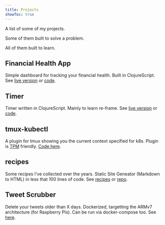 ```yaml
---
title: Projects
showToc: true
---
```


A list of some of my projects.

Some of them built to solve a problem.

All of them built to learn.

## Financial Health App

Simple dashboard for tracking your financial health. Built in ClojureScript. See [live version](https://financialhealthapp.app.rameezkhan.dev) or [code](https://github.com/rameezk/financial-health-dashboard).

## Timer

Timer written in ClojureScript. Mainly to learn re-frame. See [live version](https://timer.app.rameezkhan.dev) or [code](https://github.com/rameezk/timer).

## tmux-kubectl

A plugin for tmux showing you the current context specified for k8s. Plugin is [TPM](https://github.com/tmux-plugins/tpm) friendly. [Code here](https://github.com/rameezk/tmux-kubectl).

## recipes
Some recipes I've collected over the years. Static Site Geneator (Markdown to HTML) in less that 100 lines of code. See [recipes](https://recipes.app.rameezkhan.dev) or [repo](https://github.com/rameezk/recipes).

## Tweet Scrubber
Delete your tweets older than X days. Dockerized, targetting the ARMv7 architecture (for Raspberry PIs). Can be run via docker-compose too. See [here](https://github.com/rameezk/tweet-scrubber).
